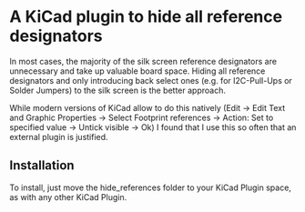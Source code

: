 # A KiCad plugin to hide all reference designators

In most cases, the majority of the silk screen reference designators are unnecessary and take up valuable board space. Hiding all reference designators	and only introducing back select ones (e.g. for I2C-Pull-Ups or Solder Jumpers) to the silk screen is the better approach.

While modern versions of KiCad allow to do this natively (Edit -> Edit Text and Graphic Properties -> Select Footprint references -> Action: Set to specified value -> Untick visible -> Ok) I found that I use this so often that an external plugin is justified.

## Installation

To install, just move the hide_references folder to your KiCad Plugin space, as with any other KiCad Plugin.

